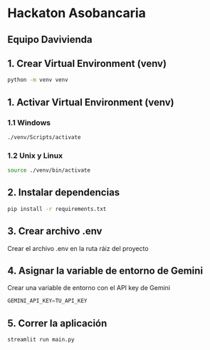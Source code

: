 # Hackaton Asobancaria

## Equipo Davivienda

## 1. Crear Virtual Environment (venv)
```bash
python -m venv venv
```

## 1. Activar Virtual Environment (venv)

### 1.1 Windows
```bash
./venv/Scripts/activate
```
### 1.2 Unix y Linux
```bash
source ./venv/bin/activate
```
## 2. Instalar dependencias
```bash
pip install -r requirements.txt
```
## 3. Crear archivo .env
Crear el archivo .env en la ruta ráiz del proyecto

## 4. Asignar la variable de entorno de Gemini
Crear una variable de entorno con el API key de Gemini
```js
GEMINI_API_KEY=TU_API_KEY
```
## 5. Correr la aplicación
```bash
streamlit run main.py
```